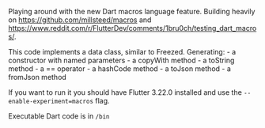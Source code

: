 Playing around with the new Dart macros language feature.
Building heavily on https://github.com/millsteed/macros and https://www.reddit.com/r/FlutterDev/comments/1bru0ch/testing_dart_macros/.

This code implements a data class, similar to Freezed. 
Generating:
    - a constructor with named parameters
    - a copyWith method
    - a toString method
    - a == operator
    - a hashCode method
    - a toJson method
    - a fromJson method

If you want to run it you should have Flutter 3.22.0 installed and use the `--enable-experiment=macros` flag.

Executable Dart code is in `/bin`